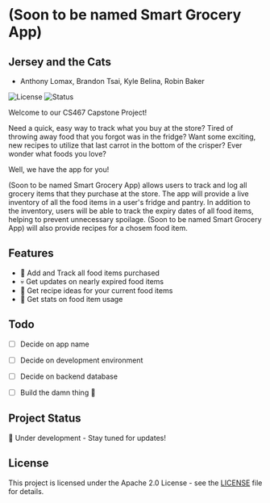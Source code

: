 # (Soon to be named Smart Grocery App)


## Jersey and the Cats
- Anthony Lomax, Brandon Tsai, Kyle Belina, Robin Baker

![License](https://img.shields.io/badge/license-Apache%202.0-blue.svg)
![Status](https://img.shields.io/badge/status-active-brightgreen)


  

Welcome to our CS467 Capstone Project! 

Need a quick, easy way to track what you buy at the store? 
Tired of throwing away food that you forgot was in the fridge?
Want some exciting, new recipes to utilize that last carrot in the bottom of the crisper?
Ever wonder what foods you love?

Well, we have the app for you!

(Soon to be named Smart Grocery App) allows users to track and log all grocery items that they purchase at the store. The app will provide a live inventory of all the food items in a user's fridge and pantry. In addition to the inventory, users will be able to track the expiry dates of all food items, helping to prevent unnecessary spoilage. (Soon to be named Smart Grocery App) will also provide recipes for a chosem food item. 

## Features
- 🛒 Add and Track all food items purchased
- 💀 Get updates on nearly expired food items
- 📜 Get recipe ideas for your current food items
- 🧮 Get stats on food item usage


## Todo
- [ ] Decide on app name
- [ ] Decide on development environment
- [ ] Decide on backend database
- [ ] Build the damn thing 😤


## Project Status
🚧 Under development - Stay tuned for updates!

## License
This project is licensed under the Apache 2.0 License - see the [LICENSE](LICENSE) file for details.

